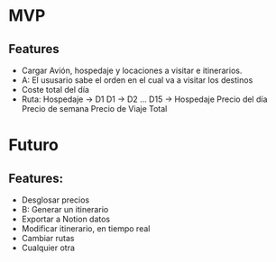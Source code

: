 # MVP
## Features
- Cargar Avión, hospedaje y locaciones a visitar e itinerarios.
- A: El ususario sabe el orden en el cual va a visitar los destinos
- Coste total del día
- Ruta:
Hospedaje -> D1
D1 -> D2
...
D15 -> Hospedaje
Precio del día
Precio de semana
Precio de Viaje Total 

# Futuro
## Features: 
- Desglosar precios
- B: Generar un itinerario
- Exportar a Notion datos
- Modificar itinerario, en tiempo real
- Cambiar rutas
- Cualquier otra